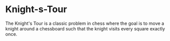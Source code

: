 # Knight-s-Tour
The Knight's Tour is a classic problem in chess where the goal is to move a knight around a chessboard such that the knight visits every square exactly once.

